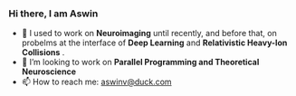 ### Hi there, I am Aswin 

- 🔭 I used to work on **Neuroimaging** until recently, and before that, on probelms at the interface of **Deep Learning** and **Relativistic Heavy-Ion Collisions** .
- 👯 I’m looking to work on **Parallel Programming and Theoretical Neuroscience**
- 📫 How to reach me: aswinv@duck.com

